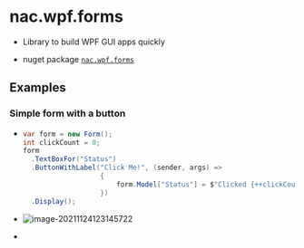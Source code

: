 # nac.wpf.forms

+ Library to build WPF GUI apps quickly

+ nuget package [`nac.wpf.forms`](https://www.nuget.org/packages/nac.wpf.forms)

## Examples

### Simple form with a button

+ ```c#
  var form = new Form();
  int clickCount = 0;
  form
    .TextBoxFor("Status")
    .ButtonWithLabel("Click Me!", (sender, args) =>
                     {
                         form.Model["Status"] = $"Clicked {++clickCount} times";
                     })
    .Display();
  ```

+ ![image-20211124123145722](assets/image-20211124123145722.png)
+ 
